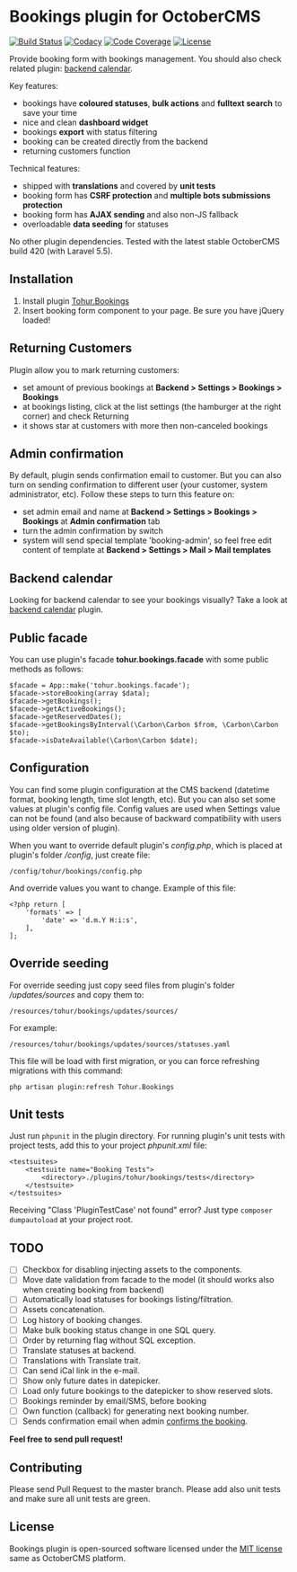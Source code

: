 # Bookings plugin for OctoberCMS

[![Build Status](https://travis-ci.org/tohur/oc-bookings-plugin.svg?branch=master)](https://travis-ci.org/tohur/oc-bookings-plugin)
[![Codacy](https://img.shields.io/codacy/d46420185c9046db8208ab16d358a0d3.svg)](https://www.codacy.com/app/tohur/oc-bookings-plugin)
[![Code Coverage](https://scrutinizer-ci.com/g/tohur/oc-bookings-plugin/badges/coverage.png?b=master)](https://scrutinizer-ci.com/g/tohur/oc-bookings-plugin/?branch=master)
[![License](https://img.shields.io/badge/license-MIT-blue.svg)](https://github.com/tohur/oc-bookings-plugin/blob/master/LICENSE)

Provide booking form with bookings management. You should also check related plugin: [backend calendar](http://octobercms.com/plugin/tohur-bookingscalendar).

Key features:

- bookings have **coloured statuses**, **bulk actions** and **fulltext search** to save your time
- nice and clean **dashboard widget**
- bookings **export** with status filtering
- booking can be created directly from the backend
- returning customers function

Technical features:

- shipped with **translations** and covered by **unit tests**
- booking form has **CSRF protection** and **multiple bots submissions protection**
- booking form has **AJAX sending** and also non-JS fallback
- overloadable **data seeding** for statuses

No other plugin dependencies. Tested with the latest stable OctoberCMS build 420 (with Laravel 5.5).

## Installation

1. Install plugin [Tohur.Bookings](http://octobercms.com/plugin/tohur-bookings)
2. Insert booking form component to your page. Be sure you have jQuery loaded!

## Returning Customers

Plugin allow you to mark returning customers:

- set amount of previous bookings at **Backend > Settings > Bookings > Bookings** 
- at bookings listing, click at the list settings (the hamburger at the right corner) and check Returning
- it shows star at customers with more then <your-threshold> non-canceled bookings

## Admin confirmation

By default, plugin sends confirmation email to customer. But you can also turn on sending confirmation to different user 
(your customer, system administrator, etc). Follow these steps to turn this feature on:

- set admin email and name at **Backend > Settings > Bookings > Bookings** at **Admin confirmation** tab
- turn the admin confirmation by switch
- system will send special template 'booking-admin', so feel free edit content of template at **Backend > Settings > Mail > Mail templates**

## Backend calendar

Looking for backend calendar to see your bookings visually? Take a look at [backend calendar](http://octobercms.com/plugin/tohur-bookingscalendar) plugin.

## Public facade

You can use plugin's facade **tohur.bookings.facade** with some public methods as follows:

```
$facade = App::make('tohur.bookings.facade');
$facade->storeBooking(array $data);
$facade->getBookings();
$facede->getActiveBookings();
$facade->getReservedDates();
$facade->getBookingsByInterval(\Carbon\Carbon $from, \Carbon\Carbon $to);
$facade->isDateAvailable(\Carbon\Carbon $date);
```

## Configuration

You can find some plugin configuration at the CMS backend (datetime format, booking length, time slot length, etc). 
But you can also set some values at plugin's config file. Config values are used when Settings value can not be found 
(and also because of backward compatibility with users using older version of plugin).

When you want to override default plugin's *config.php*, which is placed at plugin's folder */config*, just create file:

`/config/tohur/bookings/config.php`

And override values you want to change. Example of this file:

```
<?php return [
    'formats' => [
        'date' => 'd.m.Y H:i:s',
    ],
];
```

## Override seeding

For override seeding just copy seed files from plugin's folder */updates/sources* and copy them to:
 
`/resources/tohur/bookings/updates/sources/`

For example:

`/resources/tohur/bookings/updates/sources/statuses.yaml`

This file will be load with first migration, or you can force refreshing migrations with this command:

`php artisan plugin:refresh Tohur.Bookings`

## Unit tests

Just run `phpunit` in the plugin directory. For running plugin's unit tests with project tests,
add this to your project *phpunit.xml* file:

```
<testsuites>
    <testsuite name="Booking Tests">
        <directory>./plugins/tohur/bookings/tests</directory>
    </testsuite>
</testsuites>
```

Receiving "Class 'PluginTestCase' not found" error? Just type `composer dumpautoload` at your project root.

## TODO

- [ ] Checkbox for disabling injecting assets to the components.
- [ ] Move date validation from facade to the model (it should works also when creating booking from backend)
- [ ] Automatically load statuses for bookings listing/filtration.
- [ ] Assets concatenation.
- [ ] Log history of booking changes.
- [ ] Make bulk booking status change in one SQL query.
- [ ] Order by returning flag without SQL exception.
- [ ] Translate statuses at backend.
- [ ] Translations with Translate trait.
- [ ] Can send iCal link in the e-mail.
- [ ] Show only future dates in datepicker.
- [ ] Load only future bookings to the datepicker to show reserved slots.
- [ ] Bookings reminder by email/SMS, before booking
- [ ] Own function (callback) for generating next booking number.
- [ ] Sends confirmation email when admin [confirms the booking](https://github.com/tohur/oc-bookings-plugin/issues/2).

**Feel free to send pull request!**

## Contributing

Please send Pull Request to the master branch. Please add also unit tests and make sure all unit tests are green.

## License

Bookings plugin is open-sourced software licensed under the [MIT license](http://opensource.org/licenses/MIT) same as OctoberCMS platform.

